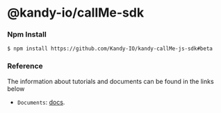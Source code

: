 @kandy-io/callMe-sdk
========

### Npm Install

`$ npm install https://github.com/Kandy-IO/kandy-callMe-js-sdk#beta`

### Reference

The information about tutorials and documents can be found in the links below

* `Documents`: [docs](/docs).






